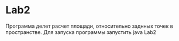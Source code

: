 # Lab2
Программа делет расчет площади, относительно заднных точек в пространстве.
Для запуска программы запустить java Lab2
